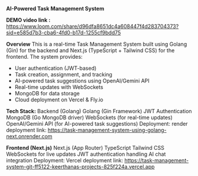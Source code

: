 **AI-Powered Task Management System**

**DEMO video link :** https://www.loom.com/share/d96dfa8651dc4a608447f4d283704373?sid=e585d7b3-cba6-4fd0-b17d-1255cf9bdd75

**Overview**
This is a real-time Task Management System built using Golang (Gin) for the backend and Next.js (TypeScript + Tailwind CSS) for the frontend. The system provides:
- User authentication (JWT-based)
- Task creation, assignment, and tracking
- AI-powered task suggestions using OpenAI/Gemini API
- Real-time updates with WebSockets
- MongoDB for data storage
- Cloud deployment on Vercel & Fly.io

**Tech Stack:**
        Backend (Golang)
        Golang (Gin Framework)
        JWT Authentication
        MongoDB (Go MongoDB driver)
        WebSockets (for real-time updates)
        OpenAI/Gemini API (for AI-powered task suggestions)
        Deployment: render
        deployment link: https://task-management-system-using-golang-next.onrender.com
        
**Frontend (Next.js)**
        Next.js (App Router)
        TypeScript
        Tailwind CSS
        WebSockets for live updates
        JWT authentication handling
        AI chat integration
        Deployment: Vercel
        deployment link: https://task-management-system-git-ff5122-keerthanas-projects-825f224a.vercel.app
